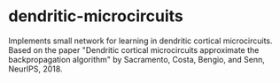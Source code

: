 # dendritic-microcircuits
Implements small network for learning in dendritic cortical microcircuits.
Based on the paper "Dendritic cortical microcircuits approximate the backpropagation
algorithm" by Sacramento, Costa, Bengio, and Senn, NeurIPS, 2018.
